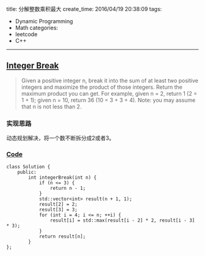 title: 分解整数乘积最大
create_time: 2016/04/19 20:38:09
tags:
- Dynamic Programming
- Math
categories:
- leetcode
- C++

---
## [Integer Break](https://leetcode.com/problems/integer-break/)
> Given a positive integer n, break it into the sum of at least two positive integers and maximize the product of those integers. Return the maximum product you can get.
> For example, given n = 2, return 1 (2 = 1 + 1); given n = 10, return 36 (10 = 3 + 3 + 4).
> Note: you may assume that n is not less than 2.

### 实现思路
动态规划解决，将一个数不断拆分成2或者3。

### [Code](https://github.com/Finalcheat/leetcode/blob/master/src/Integer-Break.cpp)
```
class Solution {
    public:
        int integerBreak(int n) {
            if (n <= 3) {
                return n - 1;
            }
            std::vector<int> result(n + 1, 1);
            result[2] = 2;
            result[3] = 3;
            for (int i = 4; i <= n; ++i) {
                result[i] = std::max(result[i - 2] * 2, result[i - 3] * 3);
            }
            return result[n];
        }
};
```
